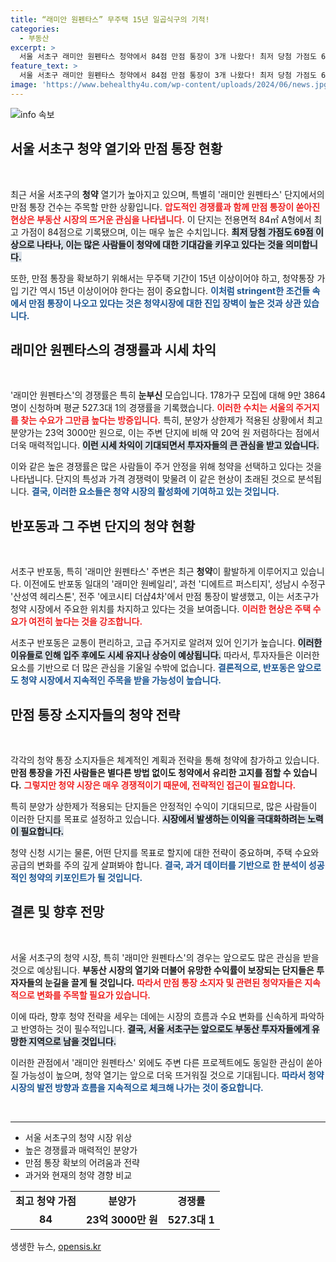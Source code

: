 ```yaml
---
title: “래미안 원펜타스” 무주택 15년 일곱식구의 기적!
categories:
  - 부동산
excerpt: >
  서울 서초구 래미안 원펜타스 청약에서 84점 만점 통장이 3개 나왔다! 최저 당첨 가점도 69점으로, 최다 청약 경쟁률 속 20억 원대 시세차익 기대. 여러분도 이 기회를 놓치지 마세요!
feature_text: >
  서울 서초구 래미안 원펜타스 청약에서 84점 만점 통장이 3개 나왔다! 최저 당첨 가점도 69점으로, 최다 청약 경쟁률 속 20억 원대 시세차익 기대. 여러분도 이 기회를 놓치지 마세요!
image: 'https://www.behealthy4u.com/wp-content/uploads/2024/06/news.jpg'
---
```


<p><img src="https://www.behealthy4u.com/wp-content/uploads/2024/06/news.jpg" alt="info 속보" /></p>

<h2 data-ke-size="size26">서울 서초구 청약 열기와 만점 통장 현황</h2>

<p data-ke-size="size16">&nbsp;</p>

<p>최근 서울 서초구의 <strong>청약</strong> 열기가 높아지고 있으며, 특별히 '래미안 원펜타스' 단지에서의 만점 통장 건수는 주목할 만한 상황입니다. <b><span style="color: #ee2323;">압도적인 경쟁률과 함께 만점 통장이 쏟아진 현상은 부동산 시장의 뜨거운 관심을 나타냅니다.</span></b> 이 단지는 전용면적 84㎡ A형에서 최고 가점이 84점으로 기록됐으며, 이는 매우 높은 수치입니다. <b><span style="background-color: #21538527;">최저 당첨 가점도 69점 이상으로 나타나, 이는 많은 사람들이 청약에 대한 기대감을 키우고 있다는 것을 의미합니다.</span></b></p>

<p>또한, 만점 통장을 확보하기 위해서는 무주택 기간이 15년 이상이어야 하고, 청약통장 가입 기간 역시 15년 이상이어야 한다는 점이 중요합니다. <b><span style="color: #1a5490;">이처럼 stringent한 조건들 속에서 만점 통장이 나오고 있다는 것은 청약시장에 대한 진입 장벽이 높은 것과 상관 있습니다.</span></b></p>

<h2 data-ke-size="size26">래미안 원펜타스의 경쟁률과 시세 차익</h2>

<p data-ke-size="size16">&nbsp;</p>

<p>'래미안 원펜타스'의 경쟁률은 특히 <strong>눈부신</strong> 모습입니다. 178가구 모집에 대해 9만 3864명이 신청하며 평균 527.3대 1의 경쟁률을 기록했습니다. <b><span style="color: #ee2323;">이러한 수치는 서울의 주거지를 찾는 수요가 그만큼 높다는 방증입니다.</span></b> 특히, 분양가 상한제가 적용된 상황에서 최고 분양가는 23억 3000만 원으로, 이는 주변 단지에 비해 약 20억 원 저렴하다는 점에서 더욱 매력적입니다. <b><span style="background-color: #21538527;">이런 시세 차익이 기대되면서 투자자들의 큰 관심을 받고 있습니다.</span></b></p>

<p>이와 같은 높은 경쟁률은 많은 사람들이 주거 안정을 위해 청약을 선택하고 있다는 것을 나타냅니다. 단지의 특성과 가격 경쟁력이 맞물려 이 같은 현상이 초래된 것으로 분석됩니다. <b><span style="color: #1a5490;">결국, 이러한 요소들은 청약 시장의 활성화에 기여하고 있는 것입니다.</span></b></p>

<h2 data-ke-size="size26">반포동과 그 주변 단지의 청약 현황</h2>

<p data-ke-size="size16">&nbsp;</p>

<p>서초구 반포동, 특히 '래미안 원펜타스' 주변은 최근 <strong>청약</strong>이 활발하게 이루어지고 있습니다. 이전에도 반포동 일대의 '래미안 원베일리', 과천 '디에트르 퍼스티지', 성남시 수정구 '산성역 헤리스톤', 전주 '에코시티 더샵4차'에서 만점 통장이 발생했고, 이는 서초구가 청약 시장에서 주요한 위치를 차지하고 있다는 것을 보여줍니다. <b><span style="color: #ee2323;">이러한 현상은 주택 수요가 여전히 높다는 것을 강조합니다.</span></b></p>

<p>서초구 반포동은 교통이 편리하고, 고급 주거지로 알려져 있어 인기가 높습니다. <b><span style="background-color: #21538527;">이러한 이유들로 인해 입주 후에도 시세 유지나 상승이 예상됩니다.</span></b> 따라서, 투자자들은 이러한 요소를 기반으로 더 많은 관심을 기울일 수밖에 없습니다. <b><span style="color: #1a5490;">결론적으로, 반포동은 앞으로도 청약 시장에서 지속적인 주목을 받을 가능성이 높습니다.</span></b></p>

<h2 data-ke-size="size26">만점 통장 소지자들의 청약 전략</h2>

<p data-ke-size="size16">&nbsp;</p>

<p>각각의 청약 통장 소지자들은 체계적인 계획과 전략을 통해 청약에 참가하고 있습니다. <strong>만점 통장을 가진 사람들은 별다른 방법 없이도 청약에서 유리한 고지를 점할 수 있습니다.</strong> <b><span style="color: #ee2323;">그렇지만 청약 시장은 매우 경쟁적이기 때문에, 전략적인 접근이 필요합니다.</span></b> </p>

<p>특히 분양가 상한제가 적용되는 단지들은 안정적인 수익이 기대되므로, 많은 사람들이 이러한 단지를 목표로 설정하고 있습니다. <b><span style="background-color: #21538527;">시장에서 발생하는 이익을 극대화하려는 노력이 필요합니다.</span></b> </p>

<p>청약 신청 시기는 물론, 어떤 단지를 목표로 할지에 대한 전략이 중요하며, 주택 수요와 공급의 변화를 주의 깊게 살펴봐야 합니다. <b><span style="color: #1a5490;">결국, 과거 데이터를 기반으로 한 분석이 성공적인 청약의 키포인트가 될 것입니다.</span></b></p>

<h2 data-ke-size="size26">결론 및 향후 전망</h2>

<p data-ke-size="size16">&nbsp;</p>

<p>서울 서초구의 청약 시장, 특히 '래미안 원펜타스'의 경우는 앞으로도 많은 관심을 받을 것으로 예상됩니다. <strong>부동산 시장의 열기와 더불어 유망한 수익률이 보장되는 단지들은 투자자들의 눈길을 끌게 될 것입니다.</strong> <b><span style="color: #ee2323;">따라서 만점 통장 소지자 및 관련된 청약자들은 지속적으로 변화를 주목할 필요가 있습니다.</span></b></p>

<p>이에 따라, 향후 청약 전략을 세우는 데에는 시장의 흐름과 수요 변화를 신속하게 파악하고 반영하는 것이 필수적입니다. <b><span style="background-color: #21538527;">결국, 서울 서초구는 앞으로도 부동산 투자자들에게 유망한 지역으로 남을 것입니다.</span></b></p>

<p>이러한 관점에서 '래미안 원펜타스' 외에도 주변 다른 프로젝트에도 동일한 관심이 쏟아질 가능성이 높으며, 청약 열기는 앞으로 더욱 뜨거워질 것으로 기대됩니다. <b><span style="color: #1a5490;">따라서 청약 시장의 발전 방향과 흐름을 지속적으로 체크해 나가는 것이 중요합니다.</span></b> </p>

<p data-ke-size="size16">&nbsp;</p>

<hr>

<ul>
<li>서울 서초구의 청약 시장 위상</li>
<li>높은 경쟁률과 매력적인 분양가</li>
<li>만점 통장 확보의 어려움과 전략</li>
<li>과거와 현재의 청약 경향 비교</li>
</ul>

<table>
<tr>
<td style="text-align: center; height: 17px;"><b>최고 청약 가점</b></td>
<td style="text-align: center; height: 17px;"><b>분양가</b></td>
<td style="text-align: center; height: 17px;"><b>경쟁률</b></td>
</tr>
<tr>
<td style="text-align: center; height: 17px;"><b>84</b></td>
<td style="text-align: center; height: 17px;"><b>23억 3000만 원</b></td>
<td style="text-align: center; height: 17px;"><b>527.3대 1</b></td>
</tr>
</table>
생생한 뉴스, <a href="https://opensis.kr" rel="dofollow">opensis.kr</a>


